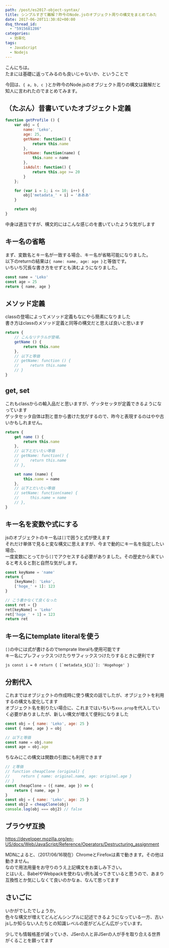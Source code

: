 ```yaml
---
path: /post/es2017-object-syntax/
title: シンプルすぎて難解？昨今のNode.jsのオブジェクト周りの構文をまとめてみた
date: 2017-06-20T11:30:02+00:00
dsq_thread_id:
  - "5915681286"
categories:
  - 効率化
tags:
  - JavaScript
  - Nodejs
---
```

こんにちは。  
たまには基礎に返ってみるのも良いじゃないか、ということで

今回は、`{ a, b, c }`とか昨今のNode.jsのオブジェクト周りの構文は難解だと知人に言われたのでまとめてみます。

<!--more-->

（たぶん）昔書いていたオブジェクト定義
----------------------------------------

```javascript
function getProfile () {
    var obj = {
        name: 'Leko',
        age: 25,
        getName: function() {
            return this.name
        },
        setName: function(name) {
            this.name = name
        },
        isAdult: function() {
            return this.age >= 20
        }
    };

    for (var i = 1; i <= 10; i++) {
        obj['metadata_' + i] = 'あああ'
    }

    return obj
}
```

中身は適当ですが、構文的にはこんな感じのを書いていたような気がします

キー名の省略
----------------------------------------

まず、変数名とキー名が一致する場合、キー名が省略可能になりました。  
以下のreturnの結果は`{ name: name, age: age }`と等価です。  
いちいち冗長な書き方をせずとも済むようになりました。

```javascript
const name = 'Leko'
const age = 25
return { name, age }
```

メソッド定義
----------------------------------------

classの登場によってメソッド定義もなにやら簡素になりました  
書き方はclassのメソッド定義と同等の構文だと思えば良いと思います

```javascript
return {
    // こんなリテラルが登場。
    getName () {
        return this.name
    },
    // 以下と等価
    // getName: function () {
    //     return this.name
    // }
}
```

## get, set

これもclassからの輸入品だと思いますが、ゲッタセッタが定義できるようになっています  
ゲッタセッタ自体は割と昔から書けた気がするので、昨今と表現するのはやや古いかもしれません。

```javascript
return {
    get name () {
        return this.name
    },
    // 以下とだいたい等価
    // getName: function() {
    //     return this.name
    // },

    set name (name) {
        this.name = name
    },
    // 以下とだいたい等価
    // setName: function(name) {
    //     this.name = name
    // },
}
```

キー名を変数や式にする
----------------------------------------

jsのオブジェクトのキー名は`[]`で囲うと式が使えます  
それだけ単体で見ると変な構文に思えますが、今まで動的にキー名を指定したい場合、  
一度変数にとってから`[]`でアクセスする必要がありました。その歴史から来ていると考えると割と自然な気がします。

```javascript
const keyName = 'name'
return {
    [keyName]: 'Leko',
    ['hoge_' + 1]: 123
}

// こう書かなくて良くなった
const ret = {}
ret[keyName] = 'Leko'
ret['hoge_' + 1] = 123
return ret
```

## キー名にtemplate literalを使う

`[]`の中には式が書けるのでtemprate literalも使用可能です  
キー名にプレフィックスつけたりサフィックスつけたりするときに便利です

``js
const i = 0
return {
    [`metadata_${i}`]: 'Hogehoge'
}``

分割代入
----------------------------------------

これまではオブジェクトの作成時に使う構文の話でしたが、オブジェクトを利用するの構文も変化してます  
オブジェクト名を削りたい場合に、これまではいちいち`xxx.prop`を代入していく必要がありましたが、新しい構文が増えて便利になりました

```javascript
const obj = { name: 'Leko', age: 25 }
const { name, age } = obj

// 以下と等価
const name = obj.name
const age = obj.age
```

ちなみにこの構文は関数の引数にも利用できます

```javascript
// と等価
// function cheapClone (original) {
//     return { name: original.name, age: original.age }
// }
const cheapClone = ({ name, age }) => {
    return { name, age }
}
const obj = { name: 'Leko', age: 25 }
const obj2 = cheapClone(obj)
console.log(obj === obj2) // false
```

ブラウザ互換
----------------------------------------

<https://developer.mozilla.org/en-US/docs/Web/JavaScript/Reference/Operators/Destructuring_assignment>

MDNによると、（2017/06/16現在）ChromeとFirefoxは素で動きます。その他は動きません。  
なので用法用量をお守りのうえ上記構文をお楽しみ下さい。  
とはいえ、BabelやWebpackを使わない例も減ってきていると思うので、あまり互換性とか気にしなくて良いのかなぁ、なんて思ってます

さいごに
----------------------------------------

いかがでしたでしょうか。  
色々な構文が増えてどんどんシンプルに記述できるようになっている一方、古いjsしか知らない人たちとの知識レベルの差がどんどん広がっています。

少しでも情報格差が減っていき、JSerの人と非JSerの人が手を取り合える世界がくることを願ってます
